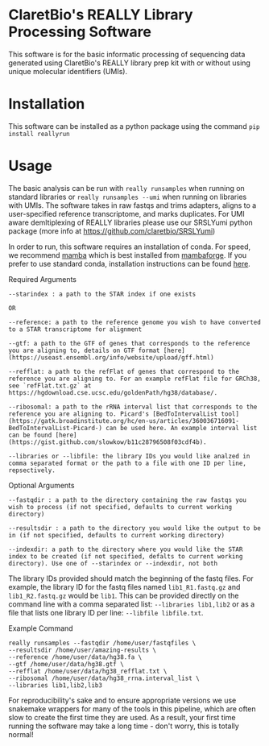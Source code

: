# ClaretBio's REALLY Library Processing Software

This software is for the basic informatic processing of sequencing data generated using ClaretBio's REALLY library prep kit with or without using unique molecular identifiers (UMIs).

# Installation

This software can be installed as a python package using the command `pip install reallyrun`

# Usage

The basic analysis can be run with `really runsamples` when running on standard libraries or `really runsamples --umi` when running on libraries with UMIs. The software takes in raw fastqs and trims adapters, aligns to a user-specified reference transcriptome, and marks duplicates. For UMI aware demltiplexing of REALLY libraries please use our SRSLYumi python package (more info at https://github.com/claretbio/SRSLYumi)

In order to run, this software requires an installation of conda. For speed, we recommend [mamba](https://mamba.readthedocs.io/en/latest/installation.html) which is best installed from [mambaforge](https://github.com/conda-forge/miniforge#mambaforge). If you prefer to use standard conda, installation instructions can be found [here](https://docs.conda.io/en/latest/miniconda.html#latest-miniconda-installer-links). 

Required Arguments

    --starindex : a path to the STAR index if one exists

    OR

    --reference: a path to the reference genome you wish to have converted to a STAR transcriptome for alignment

    --gtf: a path to the GTF of genes that corresponds to the reference you are aligning to, details on GTF format [here](https://useast.ensembl.org/info/website/upload/gff.html)

    --refflat: a path to the refFlat of genes that correspond to the reference you are aligning to. For an example refFlat file for GRCh38, see `refFlat.txt.gz` at https://hgdownload.cse.ucsc.edu/goldenPath/hg38/database/.

    --ribosomal: a path to the rRNA interval list that corresponds to the reference you are aligning to. Picard's [BedToIntervalList tool](https://gatk.broadinstitute.org/hc/en-us/articles/360036716091-BedToIntervalList-Picard-) can be used here. An example interval list can be found [here](https://gist.github.com/slowkow/b11c28796508f03cdf4b).

    --libraries or --libfile: the library IDs you would like analzed in comma separated format or the path to a file with one ID per line, repsectively.

Optional Arguments

    --fastqdir : a path to the directory containing the raw fastqs you wish to process (if not specified, defaults to current working directory)
    
    --resultsdir : a path to the directory you would like the output to be in (if not specified, defaults to current working directory)

    --indexdir: a path to the directory where you would like the STAR index to be created (if not specified, defalts to current working directory). Use one of --starindex or --indexdir, not both

The library IDs provided should match the beginning of the fastq files. For example, the library ID for the fastq files named `lib1_R1.fastq.gz` and `lib1_R2.fastq.gz` would be `lib1`. This can be provided directly on the command line with a comma separated list: `--libraries lib1,lib2` or as a file that lists one library ID per line: `--libfile libfile.txt`.

Example Command
```
really runsamples --fastqdir /home/user/fastqfiles \
--resultsdir /home/user/amazing-results \
--reference /home/user/data/hg38.fa \
--gtf /home/user/data/hg38.gtf \
--refflat /home/user/data/hg38_refflat.txt \
--ribosomal /home/user/data/hg38_rrna.interval_list \
--libraries lib1,lib2,lib3
```

For reproducibility's sake and to ensure appropriate versions we use snakemake wrappers for many of the tools in this pipeline, which are often slow to create the first time they are used. As a result, your first time running the software may take a long time - don't worry, this is totally normal!
